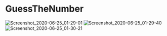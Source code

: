 # GuessTheNumber
![Screenshot_2020-06-25_01-29-01](https://user-images.githubusercontent.com/20409671/85634196-81085780-b683-11ea-8faf-c749fd436838.png)
![Screenshot_2020-06-25_01-29-40](https://user-images.githubusercontent.com/20409671/85634197-82d21b00-b683-11ea-9f5c-84553496d59a.png)
![Screenshot_2020-06-25_01-30-21](https://user-images.githubusercontent.com/20409671/85634198-82d21b00-b683-11ea-9c68-1c6f458cb916.png)
